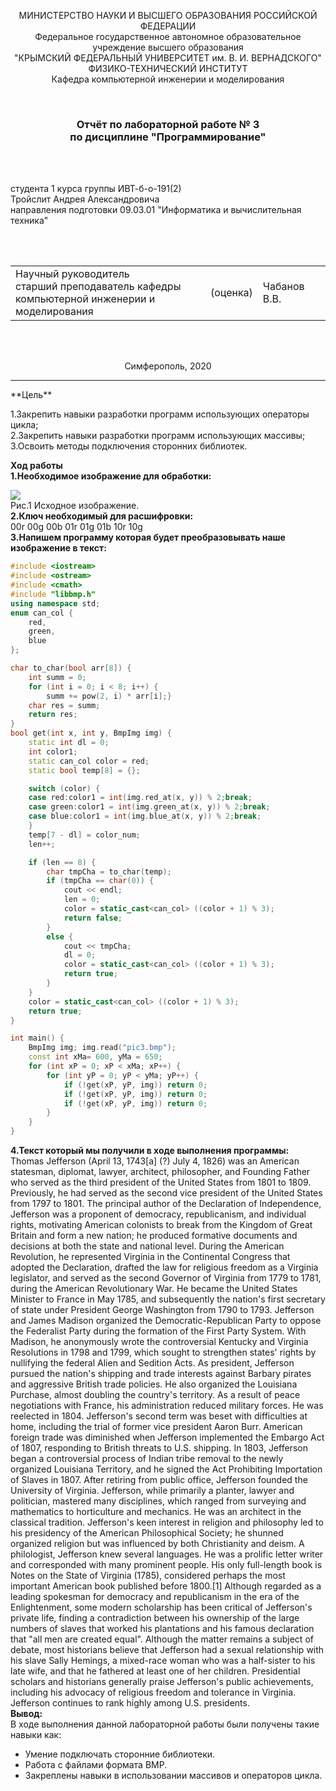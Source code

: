 <p align="center">МИНИСТЕРСТВО НАУКИ  И ВЫСШЕГО ОБРАЗОВАНИЯ РОССИЙСКОЙ ФЕДЕРАЦИИ<br>
Федеральное государственное автономное образовательное учреждение высшего образования<br>
"КРЫМСКИЙ ФЕДЕРАЛЬНЫЙ УНИВЕРСИТЕТ им. В. И. ВЕРНАДСКОГО"<br>
ФИЗИКО-ТЕХНИЧЕСКИЙ ИНСТИТУТ<br>
Кафедра компьютерной инженерии и моделирования</p>
<br>
<h3 align="center">Отчёт по лабораторной работе № 3<br> по дисциплине "Программирование"</h3>
<br><br>
<p>студента 1 курса группы ИВТ-б-о-191(2)<br>
Тройслит Андрея Александровича<br>
направления подготовки 09.03.01 "Информатика и вычислительная техника"</p>
<br><br>
<table>
<tr><td>Научный руководитель<br> старший преподаватель кафедры<br> компьютерной инженерии и моделирования</td>
<td>(оценка)</td>
<td>Чабанов В.В.</td>
</tr>
</table>
<br><br>
<p align="center">Симферополь, 2020</p>
<hr>
**Цель**  

1.Закрепить навыки разработки программ использующих операторы цикла;  
2.Закрепить навыки разработки программ использующих массивы;  
3.Освоить методы подключения сторонних библиотек.  

**Ход работы**  
**1.Необходимое изображение для обработки:**  

![](https://raw.githubusercontent.com/Troislit/Laboratornye/master/%D0%A4%D0%BE%D1%82%D0%BE%20%D0%B4%D0%BB%D1%8F%20%D0%BB%D0%B0%D0%B1/%D0%BB%D0%B0%D0%B1%D0%B0%203/%D0%98%D1%81%D1%85%D0%BE%D0%B4%D0%BD%D0%BE%D0%B5%20%D0%B8%D0%B7%D0%BE%D0%B1%D1%80%D0%B0%D0%B6%D0%B5%D0%BD%D0%B8%D0%B5.bmp)  
Рис.1 Исходное изображение.  
**2.Ключ необходимый для расшифровки:**  
00r 00g 00b 01r 01g 01b 10r 10g  
**3.Напишем программу которая будет преобразовывать наше изображение в текст:**  

```c++
#include <iostream>
#include <ostream>
#include <cmath>
#include "libbmp.h"
using namespace std;
enum can_col {
    red,
    green,
    blue
};

char to_char(bool arr[8]) {
    int summ = 0;
    for (int i = 0; i < 8; i++) {
        summ += pow(2, i) * arr[i];}
    char res = summ;
    return res;
}
bool get(int x, int y, BmpImg img) {
    static int dl = 0;
    int color1;
    static can_col color = red;
    static bool temp[8] = {};

    switch (color) {
    case red:color1 = int(img.red_at(x, y)) % 2;break;
    case green:color1 = int(img.green_at(x, y)) % 2;break;
    case blue:color1 = int(img.blue_at(x, y)) % 2;break;
    }
    temp[7 - dl] = color_num;
    len++;

    if (len == 8) {
        char tmpCha = to_char(temp);
        if (tmpCha == char(0)) {
            cout << endl;
            len = 0;
            color = static_cast<can_col> ((color + 1) % 3);
            return false;
        }
        else {
            cout << tmpCha;
            dl = 0;
            color = static_cast<can_col> ((color + 1) % 3);
            return true;
        }
    }
    color = static_cast<can_col> ((color + 1) % 3);
    return true;
}

int main() {
    BmpImg img; img.read("pic3.bmp");
    const int xMa= 600, yMa = 650;
    for (int xP = 0; xP < xMa; xP++) {
        for (int yP = 0; yP < yMa; yP++) {
            if (!get(xP, yP, img)) return 0;
            if (!get(xP, yP, img)) return 0;
            if (!get(xP, yP, img)) return 0;
        }
    }
}
```  

**4.Текст который мы получили в ходе выполнения программы:**  
Thomas Jefferson (April 13, 1743[a] (?) July 4, 1826) was an American statesman, diplomat, lawyer, architect, philosopher, and Founding Father who served as the third president of the United States from 1801 to 1809. Previously, he had served as the second vice president of the United States from 1797 to 1801. The principal author of the Declaration of Independence, Jefferson was a proponent of democracy, republicanism, and individual rights, motivating American colonists to break from the Kingdom of Great Britain and form a new nation; he produced formative documents and decisions at both the state and national level. During the American Revolution, he represented Virginia in the Continental Congress that adopted the Declaration, drafted the law for religious freedom as a Virginia legislator, and served as the second Governor of Virginia from 1779 to 1781, during the American Revolutionary War. He became the United States Minister to France in May 1785, and subsequently the nation's first secretary of state under President George Washington from 1790 to 1793. Jefferson and James Madison organized the Democratic-Republican Party to oppose the Federalist Party during the formation of the First Party System. With Madison, he anonymously wrote the controversial Kentucky and Virginia Resolutions in 1798 and 1799, which sought to strengthen states' rights by nullifying the federal Alien and Sedition Acts. As president, Jefferson pursued the nation's shipping and trade interests against Barbary pirates and aggressive British trade policies. He also organized the Louisiana Purchase, almost doubling the country's territory. As a result of peace negotiations with France, his administration reduced military forces. He was reelected in 1804. Jefferson's second term was beset with difficulties at home, including the trial of former vice president Aaron Burr. American foreign trade was diminished when Jefferson implemented the Embargo Act of 1807, responding to British threats to U.S. shipping. In 1803, Jefferson began a controversial process of Indian tribe removal to the newly organized Louisiana Territory, and he signed the Act Prohibiting Importation of Slaves in 1807. After retiring from public office, Jefferson founded the University of Virginia. Jefferson, while primarily a planter, lawyer and politician, mastered many disciplines, which ranged from surveying and mathematics to horticulture and mechanics. He was an architect in the classical tradition. Jefferson's keen interest in religion and philosophy led to his presidency of the American Philosophical Society; he shunned organized religion but was influenced by both Christianity and deism. A philologist, Jefferson knew several languages. He was a prolific letter writer and corresponded with many prominent people. His only full-length book is Notes on the State of Virginia (1785), considered perhaps the most important American book published before 1800.[1] Although regarded as a leading spokesman for democracy and republicanism in the era of the Enlightenment, some modern scholarship has been critical of Jefferson's private life, finding a contradiction between his ownership of the large numbers of slaves that worked his plantations and his famous declaration that "all men are created equal". Although the matter remains a subject of debate, most historians believe that Jefferson had a sexual relationship with his slave Sally Hemings, a mixed-race woman who was a half-sister to his late wife, and that he fathered at least one of her children. Presidential scholars and historians generally praise Jefferson's public achievements, including his advocacy of religious freedom and tolerance in Virginia. Jefferson continues to rank highly among U.S. presidents.  
**Вывод:**  
В ходе выполнения данной лабораторной работы были получены такие навыки как:  
+ Умение подключать сторонние библиотеки.  
+ Работа с файлами формата BMP.  
+ Закреплены навыки в использовании массивов и операторов цикла.  